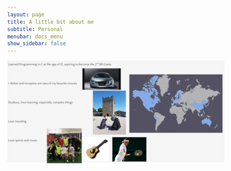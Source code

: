 ```yaml
---
layout: page
title: A little bit about me
subtitle: Personal
menubar: docs_menu
show_sidebar: false
---
```


![image](/img/aboutmyself.png)
